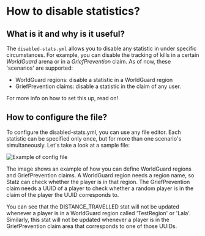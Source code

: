 # How to disable statistics?

## What is it and why is it useful?

The `disabled-stats.yml` allows you to disable any statistic in under specific circumstances. For example, you can disable the tracking of kills in a certain _WorldGuard_ arena or in a _GriefPrevention_ claim. As of now, these 'scenarios' are supported:

* WorldGuard regions: disable a statistic in a WorldGuard region
* GriefPrevention claims: disable a statistic in the claim of any user.

For more info on how to set this up, read on!

## How to configure the file?

To configure the disabled-stats.yml, you can use any file editor. Each statistic can be specified only once, but for more than one scenario's simultaneously. Let's take a look at a sample file:

![Example of config file](https://i.imgur.com/h5ibohD.png)

The image shows an example of how you can define WorldGuard regions and GriefPrevention claims. A WorldGuard region needs a region name, so Statz can check whether the player is in that region. The GriefPrevention claim needs a UUID of a player to check whether a random player is in the claim of the player the UUID corresponds to.

You can see that the DISTANCE\_TRAVELLED stat will not be updated whenever a player is in a WorldGuard region called 'TestRegion' or 'Lala'. Similarly, this stat will not be updated whenever a player is in the GriefPrevention claim area that corresponds to one of those UUIDs.

